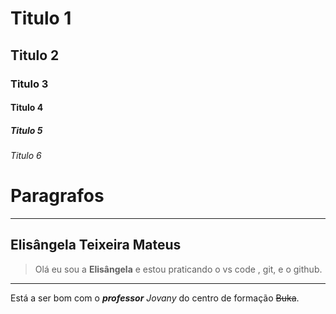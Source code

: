 # Titulo 1
## Titulo 2
###  Titulo 3
#### Titulo 4
##### Titulo 5
###### Titulo 6

# Paragrafos   

---
Elisângela Teixeira Mateus   
---

> Olá eu sou a **Elisângela** e estou praticando o vs code , git, e o github.  
***
Está a ser bom com o _**professor**_ *Jovany* do centro de formação ~~Buka~~.
